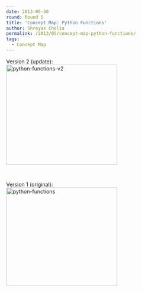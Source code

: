 ```yaml
---
date: 2013-05-30
round: Round 5
title: 'Concept Map: Python Functions'
author: Shreyas Cholia
permalink: /2013/05/concept-map-python-functions/
tags:
  - Concept Map
---
```

Version 2 (update):  
[<img class="alignnone size-medium wp-image-2974" alt="python-functions-v2" src="/training-course/uploads/2013/05/python-functions-v2-300x270.jpg" width="300" height="270" />][1]

&nbsp;

Version 1 (original):  
[<img class="alignnone size-medium wp-image-2956" alt="python-functions" src="/training-course/uploads/2013/05/python-functions-300x265.jpg" width="300" height="265" />][2]

 [1]: /training-course/uploads/2013/05/python-functions-v2.jpg
 [2]: /training-course/uploads/2013/05/python-functions.jpg
